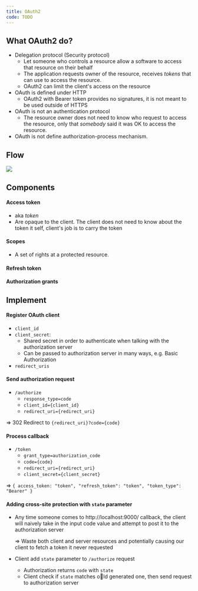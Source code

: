 ```yaml
---
title: OAuth2
code: TODO
---
```


## What OAuth2 do?

- Delegation protocol (Security protocol)
  - Let someone who controls a resource allow a software to access that resource on their behalf
  - The application requests owner of the resource, receives *tokens* that can use to access the resource.
  - OAuth2 can limit the client's access on the resource
- OAuth is defined under HTTP
  - OAuth2 with Bearer token provides no signatures, it is not meant to be used outside of HTTPS
- OAuth is not an authentication protocol
  - The resource owner does not need to know who request to access the resource, only that *somebody* said it was OK to access the resource.
- OAuth is not define authorization-process mechanism.

## Flow

![](https://images.viblo.asia/a2292196-7ed1-4ea1-bf13-a2257e8e0aea.png)

## Components

#### Access token

* aka *token*
* Are opaque to the client. The client does not need to know about the token it self, client's job is to carry the token

#### Scopes

* A set of rights at a protected resource.

#### Refresh token

#### Authorization grants

## Implement

#### Register OAuth client

* `client_id`
* `client_secret`: 
  * Shared secret in order to authenticate when talking with the authorization server
  * Can be passed to authorization server in many ways, e.g. Basic Authorization
* `redirect_uris`

#### Send authorization request

* `/authorize`
  * `response_type=code`
  * `client_id={client_id}`
  * `redirect_uri={redirect_uri}`

=> 302 Redirect to `{redirect_uri}?code={code}`

#### Process callback

* `/token`
  * `grant_type=authorization_code`
  * `code={code}`
  * `redirect_uri={redirect_uri}`
  * `client_secret={client_secret}`

=> `{ access_token: "token", "refresh_token": "token", "token_type": "Bearer" }`

#### Adding cross-site protection with `state` parameter

* Any time someone comes to http://localhost:9000/ callback, the client will naively take in the input code value and attempt to post it to the authorization server

  => Waste both client and server resources and potentially causing our client to fetch a token it never requested

* Client add `state` parameter to `/authorize` request
  * Authorization returns `code` with `state`
  * Client check if `state` matches old generated one, then send request to authorization server

